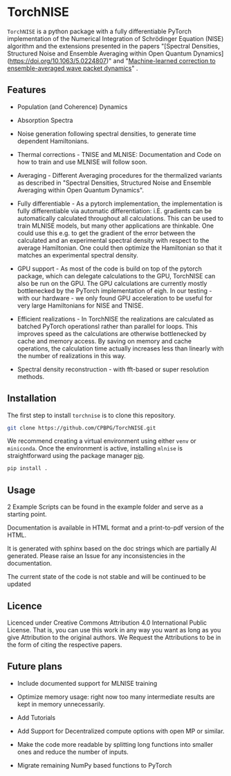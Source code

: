 # TorchNISE

`TorchNISE` is a python package with a fully differentiable PyTorch implementation of the Numerical Integration of Schrödinger Equation (NISE) algorithm and the extensions presented in the papers "[Spectral Densities, Structured Noise and Ensemble Averaging within Open
Quantum Dynamics] (https://doi.org/10.1063/5.0224807)" and "[Machine-learned correction to ensemble-averaged wave packet dynamics](https://doi.org/10.1063/5.0166694)" .

## Features

- Population (and Coherence) Dynamics 

- Absorption Spectra

- Noise generation following spectral densities, to generate time dependent Hamiltonians.

- Thermal corrections - TNISE and MLNISE: Documentation and Code on how to train and use MLNISE will follow soon. 

- Averaging - Different Averaging procedures for the thermalized variants as described in "Spectral Densities, Structured Noise and Ensemble Averaging within Open
Quantum Dynamics".

- Fully differentiable - As a pytorch implementation, the implementation is fully differentiable via automatic differentiation: i.E. gradients can be automatically calculated throughout all calculations. This can be used to train MLNISE models, but many other applications are thinkable. One could use this e.g. to get the gradient of the error between the calculated and an experimental spectral density with respect to the average Hamiltonian. One could then optimize the Hamiltonian so that it matches an experimental spectral density.

- GPU support - As most of the code is build on top of the pytorch package, which can delegate calculations to the GPU, TorchNISE can also be run on the GPU. The GPU calculations are currently mostly bottlenecked by the PyTorch implementation of eigh. In our testing - with our hardware - we only found GPU acceleration to be useful for very large Hamiltonians for NISE and TNISE. 

- Efficient realizations - In TorchNISE the realizations are calculated as batched PyTorch operationsl rather than parallel for loops. This improves speed as the calculations are otherwise bottlenecked by cache and memory access. By saving on memory and cache operations, the calculation time actually increases less than linearly with the number of realizations in this way.

- Spectral density reconstruction - with fft-based or super resolution methods.

## Installation

The first step to install `torchnise` is to clone this repository.

```bash
git clone https://github.com/CPBPG/TorchNISE.git
```

We recommend creating a virtual environment using either `venv` or `miniconda`. Once the environment is active, installing `mlnise` is straightforward using the package manager [pip](https://pip.pypa.io/en/stable/).

```bash
pip install .
```

## Usage

2 Example Scripts can be found in the example folder and serve as a starting point.

Documentation is available in HTML format and a print-to-pdf version of the HTML.

It is generated with sphinx based on the doc strings which are partially AI generated. Please raise an Issue for any inconsistencies in the documentation.

The current state of the code is not stable and will be continued to be updated

## Licence

Licenced under Creative Commons Attribution 4.0 International Public License. 
That is, you can use this work in any way you want as long as you give Attribution to the original authors.
We Request the Attributions to be in the form of citing the respective papers.

## Future plans

- Include documented support for MLNISE training

- Optimize memory usage: right now too many intermediate results are kept in memory unnecessarily.

- Add Tutorials

- Add Support for Decentralized compute options with open MP or similar.

- Make the code more readable by splitting long functions into smaller ones and reduce the number of inputs.

- Migrate remaining NumPy based functions to PyTorch


